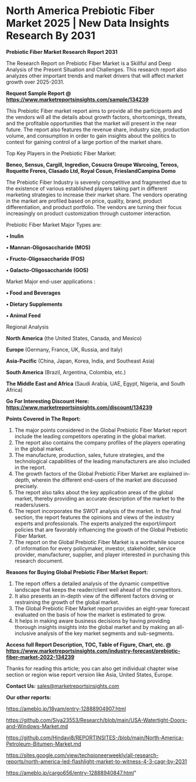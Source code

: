 # North America Prebiotic Fiber Market 2025 | New Data Insights Research By 2031

<strong>Prebiotic Fiber Market Research Report 2031</strong>

The Research Report on Prebiotic Fiber Market is a Skillful and Deep Analysis of the Present Situation and Challenges. This research report also analyzes other important trends and market drivers that will affect market growth over 2025-2031.

<strong>Request Sample Report @ <a href=https://www.marketreportsinsights.com/sample/134239>https://www.marketreportsinsights.com/sample/134239</a></strong>

This Prebiotic Fiber market report aims to provide all the participants and the vendors will all the details about growth factors, shortcomings, threats, and the profitable opportunities that the market will present in the near future. The report also features the revenue share, industry size, production volume, and consumption in order to gain insights about the politics to contest for gaining control of a large portion of the market share.

Top Key Players in the Prebiotic Fiber Market:

<strong>Beneo, Sensus, Cargill, Ingredion, Cosucra Groupe Warcoing, Tereos, Roquette Freres, Clasado Ltd, Royal Cosun, FrieslandCampina Domo</strong>

The Prebiotic Fiber Industry is severely competitive and fragmented due to the existence of various established players taking part in different marketing strategies to increase their market share. The vendors operating in the market are profiled based on price, quality, brand, product differentiation, and product portfolio. The vendors are turning their focus increasingly on product customization through customer interaction.

Prebiotic Fiber Market Major Types are:

<strong>• Inulin

• Mannan-Oligosaccharide (MOS)

• Fructo-Oligosaccharide (FOS)

• Galacto-Oligosaccharide (GOS)</strong>

Market Major end-user applications :

<strong>• Food and Beverages

• Dietary Supplements

• Animal Feed</strong>

Regional Analysis

</u><strong><b>North America</b></strong> (the United States, Canada, and Mexico)

<strong><b>Europe </b></strong>(Germany, France, UK, Russia, and Italy)

<strong><b>Asia-Pacific</b></strong> (China, Japan, Korea, India, and Southeast Asia)

<strong><b>South America</b></strong> (Brazil, Argentina, Colombia, etc.)

<strong><b>The Middle East and Africa</b></strong> (Saudi Arabia, UAE, Egypt, Nigeria, and South Africa)

<strong>Go For Interesting Discount Here: <a href=https://www.marketreportsinsights.com/discount/134239>https://www.marketreportsinsights.com/discount/134239</a></strong>

<strong>Points Covered in The Report:</strong>
<ol>
  <li>The major points considered in the Global Prebiotic Fiber Market report include the leading competitors operating in the global market.</li>
  <li>The report also contains the company profiles of the players operating in the global market.</li>
  <li>The manufacture, production, sales, future strategies, and the technological capabilities of the leading manufacturers are also included in the report.</li>
  <li>The growth factors of the Global Prebiotic Fiber Market are explained in-depth, wherein the different end-users of the market are discussed precisely.</li>
  <li>The report also talks about the key application areas of the global market, thereby providing an accurate description of the market to the readers/users.</li>
  <li>The report incorporates the SWOT analysis of the market. In the final section, the report features the opinions and views of the industry experts and professionals. The experts analyzed the export/import policies that are favorably influencing the growth of the Global Prebiotic Fiber Market.</li>
  <li>The report on the Global Prebiotic Fiber Market is a worthwhile source of information for every policymaker, investor, stakeholder, service provider, manufacturer, supplier, and player interested in purchasing this research document.</li>
</ol>
<strong>Reasons for Buying Global Prebiotic Fiber Market Report:</strong>

<ol>
  <li>The report offers a detailed analysis of the dynamic competitive landscape that keeps the reader/client well ahead of the competitors.</li>
  <li>It also presents an in-depth view of the different factors driving or restraining the growth of the global market.</li>
  <li>The Global Prebiotic Fiber Market report provides an eight-year forecast evaluated on the basis of how the market is estimated to grow.</li>
  <li>It helps in making aware business decisions by having providing thorough insights insights into the global market and by making an all-inclusive analysis of the key market segments and sub-segments.</li>
</ol>
<strong>Access full Report Description, TOC, Table of Figure, Chart, etc. @ <a href=https://www.marketreportsinsights.com/industry-forecast/prebiotic-fiber-market-2022-134239>https://www.marketreportsinsights.com/industry-forecast/prebiotic-fiber-market-2022-134239</a></strong>


Thanks for reading this article; you can also get individual chapter wise section or region wise report version like Asia, United States, Europe.

<strong>Contact Us:</strong>
sales@marketreportsinsights.com

<strong>Our other reports:</strong>

<a href=https://ameblo.jp/18yam/entry-12888904907.html>https://ameblo.jp/18yam/entry-12888904907.html</a>

<a href=https://github.com/Siya23553/Research/blob/main/USA-Watertight-Doors-and-Windows-Market.md>https://github.com/Siya23553/Research/blob/main/USA-Watertight-Doors-and-Windows-Market.md</a>

<a href=https://github.com/Hindavi8/REPORTINSITES-/blob/main/North-America-Petroleum-Bitumen-Market.md>https://github.com/Hindavi8/REPORTINSITES-/blob/main/North-America-Petroleum-Bitumen-Market.md</a>

<a href=https://sites.google.com/view/techpioneerweekly/all-research-reports/north-america-led-flashlight-market-to-witness-4-3-cagr-by-2031>https://sites.google.com/view/techpioneerweekly/all-research-reports/north-america-led-flashlight-market-to-witness-4-3-cagr-by-2031</a>

<a href=https://ameblo.jp/cargo656/entry-12888940847.html>https://ameblo.jp/cargo656/entry-12888940847.html</a>"
